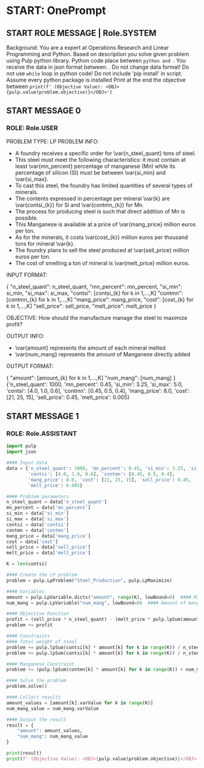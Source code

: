 # START: OnePrompt 
## START ROLE MESSAGE | Role.SYSTEM 
Background: You are a expert at Operations Research and Linear Programming and Python. Based on description you solve given problem using Pulp python library. Python code place between ```python and ```. You receive the data in json format between: <DATA></DATA>. Do not change data format! Do not use `while` loop in python code! Do not include 'pip install' in script. Assume every python package is installed Print at the end the objective between <OBJ></OBJ> `print(f' (Objective Value): <OBJ>{pulp.value(problem.objective)}</OBJ>')`  
## START MESSAGE 0 
### ROLE: Role.USER
<DESCRIPTION>
PROBLEM TYPE: LP
PROBLEM INFO:

- A foundry receives a specific order for \var{n_steel_quant} tons of steel. 
- This steel must meet the following characteristics: it must contain at least \var{mn_percent} percentage of manganese (Mn) while its percentage of silicon (SI) must be between \var{si_min} and \var{si_max}.
- To cast this steel, the foundry has limited quantities of several types of minerals.
- The contents expressed in percentage per mineral \var{k} are \var{contsi_{k}} for Si and \var{contmn_{k}} for Mn.
- The process for producing steel is such that direct addition of Mn is possible.
- This Manganese is available at a price of \var{mang_price} million euros per ton. 
- As for the minerals, it costs \var{cost_{k}} million euros per thousand tons for mineral \var{k}.
- The foundry plans to sell the steel produced at \var{sell_price} million euros per ton.
- The cost of smelting a ton of mineral is \var{melt_price} million euros.

INPUT FORMAT:

{
	"n_steel_quant": n_steel_quant,
	"mn_percent": mn_percent,
	"si_min": si_min,
	"si_max": si_max,
	"contsi": [contsi_{k} for k in 1,...,K]
	"contmn": [contmn_{k} for k in 1,...,K]
	"mang_price": mang_price,
	"cost": [cost_{k} for k in 1,...,K]
	"sell_price": sell_price,
	"melt_price": melt_price
}

OBJECTIVE: How should the manufacture manage the steel to maximize profit?

OUTPUT INFO:

- \var{amount} represents the amount of each mineral melted
- \var{num_mang} represents the amount of Manganese directly added

OUTPUT FORMAT:

{
	"amount": [amount_{k} for k in 1,...,K]
	"num_mang": [num_mang]
}
</DESCRIPTION>
<DATA>
{'n_steel_quant': 1000, 'mn_percent': 0.45, 'si_min': 3.25, 'si_max': 5.0, 'contsi': [4.0, 1.0, 0.6], 'contmn': [0.45, 0.5, 0.4], 'mang_price': 8.0, 'cost': [21, 25, 15], 'sell_price': 0.45, 'melt_price': 0.005}</DATA>


## START MESSAGE 1 
### ROLE: Role.ASSISTANT
```python
import pulp
import json

#### Input data
data = {'n_steel_quant': 1000, 'mn_percent': 0.45, 'si_min': 3.25, 'si_max': 5.0,
        'contsi': [4.0, 1.0, 0.6], 'contmn': [0.45, 0.5, 0.4],
        'mang_price': 8.0, 'cost': [21, 25, 15], 'sell_price': 0.45,
        'melt_price': 0.005}

#### Problem parameters
n_steel_quant = data['n_steel_quant']
mn_percent = data['mn_percent']
si_min = data['si_min']
si_max = data['si_max']
contsi = data['contsi']
contmn = data['contmn']
mang_price = data['mang_price']
cost = data['cost']
sell_price = data['sell_price']
melt_price = data['melt_price']

K = len(contsi)

#### Create the LP problem
problem = pulp.LpProblem("Steel_Production", pulp.LpMaximize)

#### Variables
amount = pulp.LpVariable.dicts("amount", range(K), lowBound=0)  #### Mineral amounts
num_mang = pulp.LpVariable("num_mang", lowBound=0)  #### Amount of manganese added

#### Objective Function
profit = (sell_price * n_steel_quant) - (melt_price * pulp.lpSum(amount[k] for k in range(K))) - (mang_price * num_mang)
problem += profit

#### Constraints
#### Total weight of Steel
problem += pulp.lpSum(contsi[k] * amount[k] for k in range(K)) / n_steel_quant >= si_min
problem += pulp.lpSum(contsi[k] * amount[k] for k in range(K)) / n_steel_quant <= si_max

#### Manganese Constraint
problem += (pulp.lpSum(contmn[k] * amount[k] for k in range(K)) + num_mang) / n_steel_quant >= mn_percent

#### Solve the problem
problem.solve()

#### Collect results
amount_values = [amount[k].varValue for k in range(K)]
num_mang_value = num_mang.varValue

#### Output the result
result = {
    "amount": amount_values,
    "num_mang": num_mang_value
}

print(result)
print(f' (Objective Value): <OBJ>{pulp.value(problem.objective)}</OBJ>')
```

